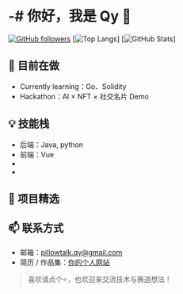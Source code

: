 # -# 你好，我是 Qy 👋

[![GitHub followers](https://img.shields.io/github/followers/<YOUR_USERNAME>?label=Follow&style=social)](https://github.com/<YOUR_USERNAME>)
[![Top Langs](https://github-readme-stats.vercel.app/api/top-langs/?username=<YOUR_USERNAME>&layout=compact)]
[![GitHub Stats](https://github-readme-stats.vercel.app/api?username=<YOUR_USERNAME>&show_icons=true&count_private=true)]

## 🔭 目前在做
- Currently learning：Go、Solidity
- Hackathon：AI × NFT × 社交名片 Demo

## 💡 技能栈
- 后端：Java, python
- 前端：Vue
- 
- 

## 🚀 项目精选


## 📫 联系方式
- 邮箱：pillowtalk.qy@gmail.com
- 简历 / 作品集：[你的个人网站](.)

> 喜欢请点个⭐，也欢迎来交流技术与赛道想法！
